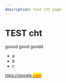 ```yaml
---
description: test cht page
---
```


# TEST cht

goood good goodd

* a
* b
* c

[htps://google.<mark style="color:red;">com</mark>](htps://google.com)
